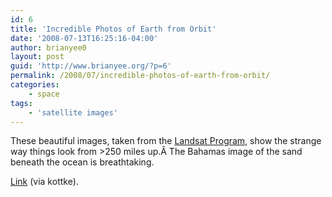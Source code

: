 ```yaml
---
id: 6
title: 'Incredible Photos of Earth from Orbit'
date: '2008-07-13T16:25:16-04:00'
author: brianyee0
layout: post
guid: 'http://www.brianyee.org/?p=6'
permalink: /2008/07/incredible-photos-of-earth-from-orbit/
categories:
    - space
tags:
    - 'satellite images'
---
```


These beautiful images, taken from the [Landsat Program](http://landsat.gsfc.nasa.gov/), show the strange way things look from &gt;250 miles up.Â The Bahamas image of the sand beneath the ocean is breathtaking.

[Link](http://www.environmentalgraffiti.com/ecology/30-most-incredible-abstract-satellite-images-of-earth/1324) (via kottke).